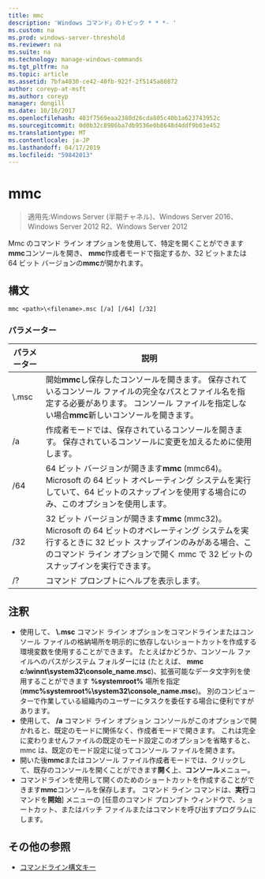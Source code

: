 ```yaml
---
title: mmc
description: 'Windows コマンド」のトピック * * *- '
ms.custom: na
ms.prod: windows-server-threshold
ms.reviewer: na
ms.suite: na
ms.technology: manage-windows-commands
ms.tgt_pltfrm: na
ms.topic: article
ms.assetid: 7bfa4030-ce42-40fb-922f-2f5145a80872
author: coreyp-at-msft
ms.author: coreyp
manager: dongill
ms.date: 10/16/2017
ms.openlocfilehash: 403f7569eaa2380d26cda805c40b1a623743952c
ms.sourcegitcommit: 0d0b32c8986ba7db9536e0b8648d4ddf9b03e452
ms.translationtype: MT
ms.contentlocale: ja-JP
ms.lasthandoff: 04/17/2019
ms.locfileid: "59842013"
---
```

# <a name="mmc"></a>mmc

>適用先:Windows Server (半期チャネル)、Windows Server 2016、Windows Server 2012 R2、Windows Server 2012

Mmc のコマンド ライン オプションを使用して、特定を開くことができます**mmc**コンソールを開き、 **mmc**作成者モードで指定するか、32 ビットまたは 64 ビット バージョンの**mmc**が開かれます。
## <a name="syntax"></a>構文
```
mmc <path>\<filename>.msc [/a] [/64] [/32]
```
### <a name="parameters"></a>パラメーター
|パラメーター|説明|
|-------|--------|
|<path>\\<filename>.msc|開始**mmc**し保存したコンソールを開きます。 保存されているコンソール ファイルの完全なパスとファイル名を指定する必要があります。 コンソール ファイルを指定しない場合**mmc**新しいコンソールを開きます。|
|/a|作成者モードでは、保存されているコンソールを開きます。  保存されているコンソールに変更を加えるために使用します。|
|/64|64 ビット バージョンが開きます**mmc** (mmc64)。 Microsoft の 64 ビット オペレーティング システムを実行していて、64 ビットのスナップインを使用する場合にのみ、このオプションを使用します。|
|/32|32 ビット バージョンが開きます**mmc** (mmc32)。 Microsoft の 64 ビットのオペレーティング システムを実行するときに 32 ビット スナップインのみがある場合、このコマンド ライン オプションで開く mmc で 32 ビットのスナップインを実行できます。|
|/?|コマンド プロンプトにヘルプを表示します。|
## <a name="remarks"></a>注釈
-   使用して、 <path>**\\**<filename>**.msc** コマンド ライン オプションをコマンドラインまたはコンソール ファイルの格納場所を明示的に依存しないショートカットを作成する環境変数を使用することができます。 たとえばかどうか、コンソール ファイルへのパスがシステム フォルダーには (たとえば、 **mmc c:\winnt\system32\console_name.msc**)、拡張可能なデータ文字列を使用することができます **%systemroot%** 場所を指定 (**mmc%systemroot%\system32\console_name.msc**)。 別のコンピューターで作業している組織内のユーザーにタスクを委任する場合に便利ですがあります。
-   使用して、 **/a** コマンド ライン オプション コンソールがこのオプションで開かれると、既定のモードに関係なく、作成者モードで開きます。 これは完全に変わりませんファイルの既定のモード設定このオプションを省略すると、mmc は、既定のモード設定に従ってコンソール ファイルを開きます。
-   開いた後**mmc**またはコンソール ファイル作成者モードでは、クリックして、既存のコンソールを開くことができます**開く**上、**コンソール**メニュー。
-   コマンドラインを使用して開くのためのショートカットを作成することができます**mmc**コンソールを保存します。 コマンド ライン コマンドは、**実行**コマンドを**開始**] メニューの [任意のコマンド プロンプト ウィンドウで、ショートカット、またはバッチ ファイルまたはコマンドを呼び出すプログラムにします。
## <a name="additional-references"></a>その他の参照
-   [コマンドライン構文キー](command-line-syntax-key.md)

